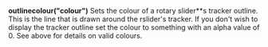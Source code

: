 <a name="outlinecolour"><h3 style="padding-top: 40px; margin-top: 40px;"></h3></a>
**outlinecolour("colour")** Sets the colour of a rotary slider**s tracker outline. This is the line that is drawn around the rslider's tracker. If you don't wish to display the tracker outline set the colour to something with an alpha value of 0. See above for details on valid colours. 

<!--UPDATE WIDGET_IN_CSOUND
    SIdent sprintf "outlinecolour(%d, %d, %d) ", rnd(255), rnd(255), rnd(255)
    SIdentifier strcat SIdentifier, SIdent  
--->